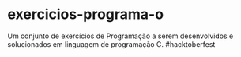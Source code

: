 # exercicios-programa-o
Um conjunto de exercícios de Programação a serem desenvolvidos e solucionados em linguagem de programação C. #hacktoberfest
